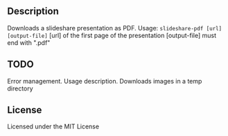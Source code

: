 ## Description

Downloads a slideshare presentation as PDF.
Usage:
```slideshare-pdf [url] [output-file]```
[url] of the first page of the presentation
[output-file] must end with ".pdf"

## TODO

Error management.
Usage description.
Downloads images in a temp directory

## License
Licensed under the MIT License
